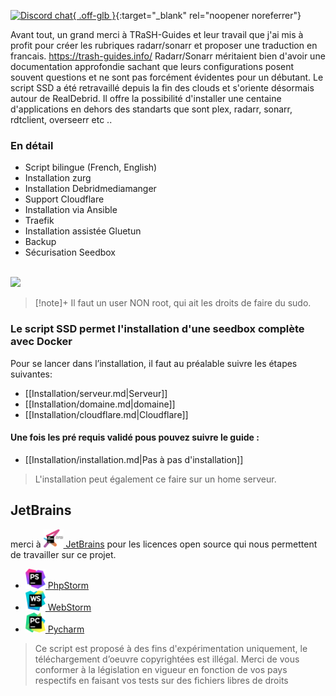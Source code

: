[![Discord chat](https://img.shields.io/discord/533736783414820864?style=for-the-badge&color=4051B5&logo=discord){ .off-glb }](https://discord.gg/qbfdKVYB){:target="_blank" rel="noopener noreferrer"}

Avant tout, un grand merci à TRaSH-Guides et leur travail que j'ai mis à profit pour créer les rubriques radarr/sonarr et proposer une traduction en francais.
https://trash-guides.info/ 
Radarr/Sonarr méritaient bien d'avoir une documentation approfondie sachant que leurs configurations posent souvent questions et ne sont pas forcément évidentes pour un débutant.
Le script SSD a été retravaillé depuis la fin des clouds et s'oriente désormais autour de RealDebrid. Il offre la possibilité d'installer une centaine d'applications en dehors des standarts que sont plex, radarr, sonarr, rdtclient, overseerr etc .. 

### En détail

* Script bilingue (French, English)
* Installation zurg
* Installation Debridmediamanger
* Support Cloudflare
* Installation via Ansible
* Traefik
* Installation assistée Gluetun
* Backup
* Sécurisation Seedbox

<br /><img src="https://user-images.githubusercontent.com/64525827/107496602-ceddbb80-6b91-11eb-9a05-ac311eedf150.png" width="450">
<br />

>[!note]+
> Il faut un user NON root, qui ait les droits de faire du sudo.

### Le script SSD permet l'installation d'une seedbox complète avec Docker

Pour se lancer dans l’installation, il faut au préalable suivre les étapes suivantes:
* [[Installation/serveur.md|Serveur]]
* [[Installation/domaine.md|domaine]]
* [[Installation/cloudflare.md|Cloudflare]]

#### Une fois les pré requis validé pous pouvez suivre le guide :  
* [[Installation/installation.md|Pas à pas d'installation]]

> L'installation peut également ce faire sur un home serveur.

## JetBrains
merci à  [<img src="./images/jetbrains-training-partner.svg" alt="JetBrains" width="32"> JetBrains](http://www.jetbrains.com/) pour les licences open source qui nous permettent de travailler sur ce projet.

* [<img src="./images/icon-phpstorm.svg" alt="PhpStorm" width="32"> PhpStorm](http://www.jetbrains.com/phpstorm/)
* [<img src="./images/icon-webstorm.svg" alt="WebStorm" width="32"> WebStorm](http://www.jetbrains.com/webstorm/)
* [<img src="./images/icon-pycharm.svg" alt="Pycharm" width="32"> Pycharm](http://www.jetbrains.com/pycharm/)

> Ce script est proposé à des fins d'expérimentation uniquement, le téléchargement d’oeuvre copyrightées est illégal.
Merci de vous conformer à la législation en vigueur en fonction de vos pays respectifs en faisant vos tests sur des fichiers libres de droits
